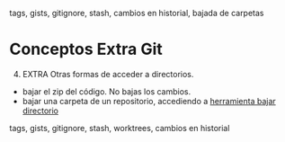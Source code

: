 tags, gists, gitignore, stash, cambios en historial, bajada de carpetas
# Conceptos Extra Git





4. EXTRA Otras formas de acceder a directorios.
  - bajar el zip del código. No bajas los cambios.
  - bajar una carpeta de un repositorio, accediendo a [herramienta bajar directorio](https://download-directory.github.io/)

tags, gists, gitignore, stash, worktrees, cambios en historial
